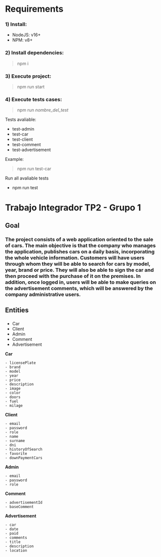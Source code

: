 # Requirements

### 1) Install:

- NodeJS: v16+
- NPM: v8+

### 2) Install dependencies:

> npm i

### 3) Execute project:

> npm run start

### 4) Execute tests cases:

> npm run _nombre_del_test_

Tests avaliable:

- test-admin
- test-car
- test-client
- test-comment
- test-advertisement

Example:

> npm run test-car

Run all avaliable tests

- npm run test

# Trabajo Integrador TP2 - Grupo 1

## Goal

### The project consists of a web application oriented to the sale of cars. The main objective is that the company who manages the application, publishes cars on a daily basis, incorporating the whole vehicle information. Customers will have users through whom they will be able to search for cars by model, year, brand or price. They will also be able to sign the car and then proceed with the purchase of it on the premises. In addition, once logged in, users will be able to make queries on the advertisement comments, which will be answered by the company administrative users.

## Entities

###

- Car
- Client
- Admin
- Comment
- Advertisement

**Car**

```
- licensePlate
- brand 
- model 
- year
- price 
- description
- image
- color
- doors
- fuel
- milage
```

**Client**

```
- email
- password
- role
- name
- surname
- dni
- historyOfSearch
- favorite
- downPaymentCars
```

**Admin**

```
- email
- password
- role
```

**Comment**

```
- advertisementId
- baseComment
```

**Advertisement**

```
- car
- date
- paid
- comments
- title
- description
- location
```
